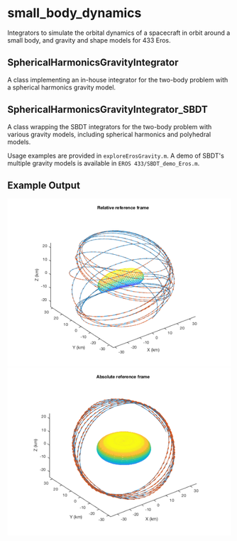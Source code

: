 # small_body_dynamics

Integrators to simulate the orbital dynamics of a spacecraft in orbit
around a small body, and gravity and shape models for 433 Eros.

## SphericalHarmonicsGravityIntegrator
A class implementing an in-house integrator for the two-body problem
with a spherical harmonics gravity model.

## SphericalHarmonicsGravityIntegrator_SBDT
A class wrapping the SBDT integrators for the two-body problem with
various gravity models, including spherical harmonics and polyhedral
models.


Usage examples are provided in `exploreErosGravity.m`.
A demo of SBDT's multiple gravity models is available in `EROS 433/SBDT_demo_Eros.m`.

## Example Output
![A trajectory around EROS 433 in the body-fixed frame](../media/relative_trajectory.png)
![A trajectory around EROS 433 in the absolute reference frame](../media/absolute_trajectory.png)
